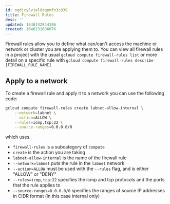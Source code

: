 ```yaml
---
id: ogdjcy5vjal8tqomfn3c839
title: Firewall Rules
desc: ''
updated: 1646142844186
created: 1646131086676
---
```


Firewall rules allow you to define what can/can't access the machine or network or cluster you are applying them to. You can view all firewall rules in a project with the usual `gcloud compute firewall-rules list` or more detail on a specific rule with `gcloud compute firewall-rules describe [FIREWALL_RULE_NAME]`

## Apply to a network
To create a firewall rule and apply it to a network you can use the following code:

```bash
gcloud compute firewall-rules create labnet-allow-internal \
	--network=labnet \
	--action=ALLOW \
	--rules=icmp,tcp:22 \
	--source-ranges=0.0.0.0/0
```
which uses.
- `firewall-rules` is a subcategory of `compute`
- `create` is the action you are taking
- `labnet-allow-internal` is the name of the firewall rule
- `--network=labnet` puts the rule in the `labnet` network
- `--action=ALLOW` must be used with the `--rules` flag, and is either "ALLOW" or "DENY"
- `--rules=icmp,tcp:22` specifies the icmp and tcp protocols and the ports that the rule applies to
- `--source-ranges=0.0.0.0/0` specifies the ranges of source IP addresses in CIDR format (in this case internal only)